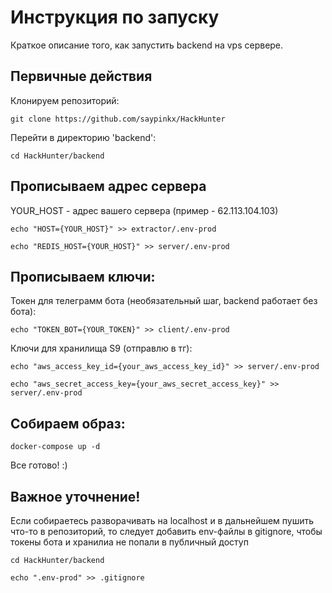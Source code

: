 # Инструкция по запуску

Краткое описание того, как запустить backend на vps сервере.


## Первичные действия
Клонируем репозиторий:

```
git clone https://github.com/saypinkx/HackHunter
```
Перейти в директорию 'backend':
```
cd HackHunter/backend
```
## Прописываем адрес сервера
YOUR_HOST - адрес вашего сервера (пример - 62.113.104.103)
```
echo "HOST={YOUR_HOST}" >> extractor/.env-prod
```
```
echo "REDIS_HOST={YOUR_HOST}" >> server/.env-prod
```

## Прописываем ключи:


Токен для телеграмм бота (необязательный шаг,  backend работает без бота):
```
echo "TOKEN_BOT={YOUR_TOKEN}" >> client/.env-prod
```
Ключи для хранилища S9 (отправлю в тг):
```
echo "aws_access_key_id={your_aws_access_key_id}" >> server/.env-prod
```
```
echo "aws_secret_access_key={your_aws_secret_access_key}" >> server/.env-prod
```
## Собираем образ:

```
docker-compose up -d
```

Все готово! :)

## Важное уточнение!
Eсли собираетесь разворачивать на localhost и в дальнейшем пушить что-то в репозиторий, то следует добавить env-файлы в gitignore, чтобы токены бота и хранилиа не попали в публичный доступ
```
cd HackHunter/backend
```
```
echo ".env-prod" >> .gitignore
```



